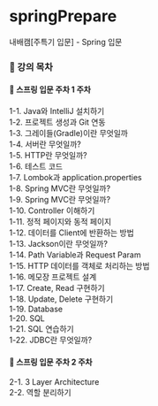 # springPrepare
내배캠[주특기 입문] - Spring 입문

### 📑 강의 목차  
#### 🌱 스프링 입문 주차 1 주차  
1-1. Java와 IntelliJ 설치하기  
1-2. 프로젝트 생성과 Git 연동  
1-3. 그레이들(Gradle)이란 무엇일까  
1-4. 서버란 무엇일까?  
1-5. HTTP란 무엇일까?  
1-6. 테스트 코드  
1-7. Lombok과 application.properties  
1-8. Spring MVC란 무엇일까?  
1-9. Spring MVC란 무엇일까?  
1-10. Controller 이해하기  
1-11. 정적 페이지와 동적 페이지  
1-12. 데이터를 Client에 반환하는 방법  
1-13. Jackson이란 무엇일까?  
1-14. Path Variable과 Request Param  
1-15. HTTP 데이터를 객체로 처리하는 방법  
1-16. 메모장 프로젝트 설계  
1-17. Create, Read 구현하기  
1-18. Update, Delete 구현하기  
1-19. Database  
1-20. SQL  
1-21. SQL 연습하기  
1-22. JDBC란 무엇일까?  
#### 🌱 스프링 입문 주차 2 주차  
2-1. 3 Layer Architecture  
2-2. 역할 분리하기

